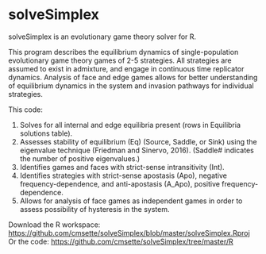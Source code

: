 # solveSimplex
solveSimplex is an evolutionary game theory solver for R. 

This program describes the equilibrium dynamics of single-population evolutionary game theory games of 2-5 strategies. All strategies are assumed to exist in admixture, and engage in continuous time replicator dynamics. Analysis of face and edge games allows for better understanding of equilibrium dynamics in the system and invasion pathways for individual strategies. 

This code:
1) Solves for all internal and edge equilibria present (rows in Equilibria solutions table).
2) Assesses stability of equilibrium (Eq) (Source, Saddle, or Sink) using the eigenvalue technique (Friedman and Sinervo, 2016). (Saddle# indicates the number of positive eigenvalues.)
3) Identifies games and faces with strict-sense intransitivity (Int).
4) Identifies strategies with strict-sense apostasis (Apo), negative frequency-dependence, and anti-apostasis (A_Apo), positive frequency-dependence.
5) Allows for analysis of face games as independent games in order to assess possibility of hysteresis in the system.

Download the R workspace: https://github.com/cmsette/solveSimplex/blob/master/solveSimplex.Rproj
Or the code: https://github.com/cmsette/solveSimplex/tree/master/R
